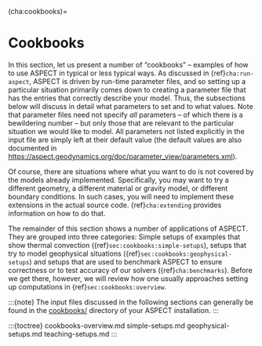 (cha:cookbooks)=
# Cookbooks
In this section, let us present a number of &ldquo;cookbooks&rdquo; &ndash;
examples of how to use <span class="smallcaps">ASPECT</span> in typical or
less typical ways. As discussed in {ref}`cha:run-aspect`, ASPECT is driven by
run-time parameter files, and so setting up a particular situation primarily
comes down to creating a parameter file that has the entries that correctly describe your model. Thus, the
subsections below will discuss in detail what parameters to set and to what
values. Note that parameter files need not specify *all* parameters &ndash; of
which there is a bewildering number &ndash; but only those that are relevant
to the particular situation we would like to model. All parameters not listed
explicitly in the input file are simply left at their default value (the
default values are also documented in <https://aspect.geodynamics.org/doc/parameter_view/parameters.xml>).

Of course, there are situations where what you want to do is not covered by
the models already implemented. Specifically, you may want to try a different
geometry, a different material or gravity model, or different boundary
conditions. In such cases, you will need to implement these extensions in the
actual source code. {ref}`cha:extending` provides information
on how to do that.

The remainder of this section shows a number of applications of <span
class="smallcaps">ASPECT</span>. They are grouped into three categories:
Simple setups of examples that show thermal convection ({ref}`sec:cookbooks:simple-setups`),
setups that try to model geophysical situations ({ref}`sec:cookbooks:geophysical-setups`) and
setups that are used to benchmark <span class="smallcaps">ASPECT</span> to
ensure correctness or to test accuracy of our solvers ({ref}`cha:benchmarks`).
Before we get there, however, we will review how one usually approaches
setting up computations in {ref}`sec:cookbooks:overview`.

:::{note}
The input files discussed in the following sections can generally be found in the [cookbooks/](https://github.com/geodynamics/aspect/tree/main/cookbooks) directory of your ASPECT installation.
:::

:::{toctree}
cookbooks-overview.md
simple-setups.md
geophysical-setups.md
teaching-setups.md
:::
